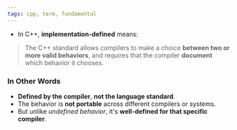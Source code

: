 ```yaml
---
tags: cpp, term, fundamental
---
```


- In C++, **implementation-defined** means:
> The C++ standard allows compilers to make a choice **between two or more valid behaviors**, and requires that the compiler **document** which behavior it chooses.

### In Other Words
- **Defined by the compiler**, **not the language standard**.
- The behavior is **not portable** across different compilers or systems.
- But unlike _undefined behavior_, it's **well-defined for that specific compiler**.
